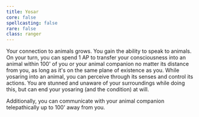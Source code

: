 ```yaml
---
title: Yosar
core: false
spellcasting: false
rare: false
class: ranger
---
```

Your connection to animals grows. You gain the ability to speak to animals. On your turn, you can spend 1 AP to transfer your consciousness into an animal within 100' of you or your animal companion no matter its distance from you, as long as it's on the same plane of existence as you. While yosaring into an animal, you can perceive through its senses and control its actions. You are stunned and unaware of your surroundings while doing this, but can end your yosaring (and the condition) at will. 

Additionally, you can communicate with your animal companion telepathically up to 100' away from you.
